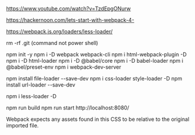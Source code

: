 https://www.youtube.com/watch?v=TzdEpgONurw

https://hackernoon.com/lets-start-with-webpack-4-

https://webpack.js.org/loaders/less-loader/

rm -rf .git                 (command not power shell)

npm init -y
npm i -D webpack webpack-cli
npm i html-webpack-plugin -D
npm i -D html-loader
npm i -D @babel/core
npm i -D babel-loader
npm i @babel/preset-env
npm i webpack-dev-server    

npm install file-loader --save-dev
npm i css-loader style-loader -D
npm install url-loader --save-dev

npm i less-loader -D


npm run build
npm run start                       http://localhost:8080/

Webpack expects any assets found in this CSS to be relative to the original imported file.

